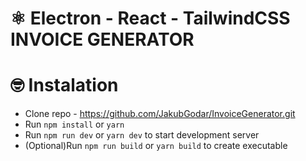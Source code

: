 # ⚛ Electron - React - TailwindCSS INVOICE GENERATOR

# 🤓 Instalation

-   Clone repo - https://github.com/JakubGodar/InvoiceGenerator.git
-   Run `npm install` or `yarn`
-   Run `npm run dev` or `yarn dev` to start development server
-   (Optional)Run `npm run build` or `yarn build` to create executable


